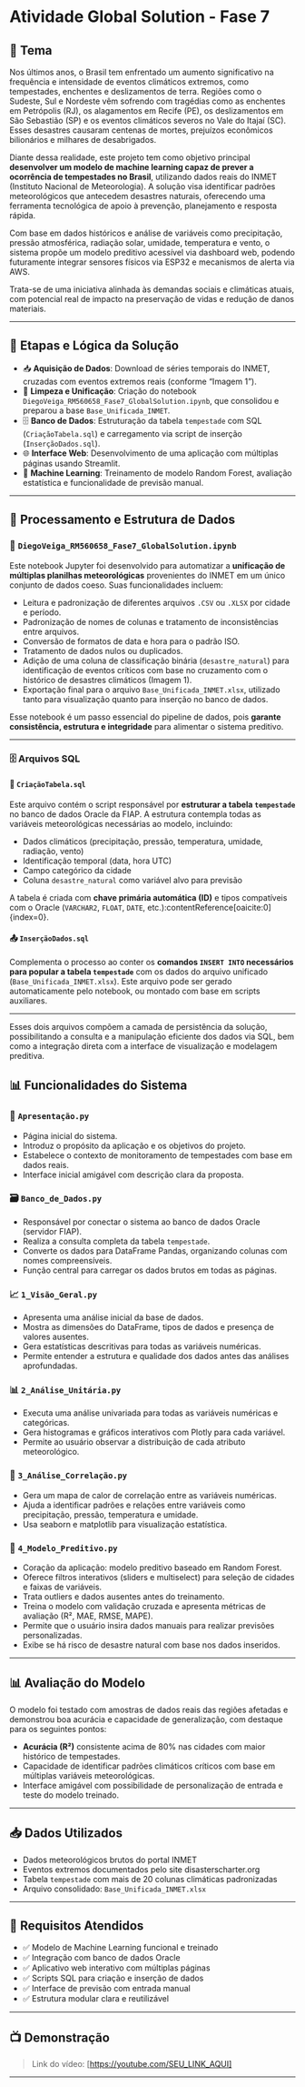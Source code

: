# Atividade Global Solution - Fase 7

## 🎯 Tema

Nos últimos anos, o Brasil tem enfrentado um aumento significativo na frequência e intensidade de eventos climáticos extremos, como tempestades, enchentes e deslizamentos de terra. Regiões como o Sudeste, Sul e Nordeste vêm sofrendo com tragédias como as enchentes em Petrópolis (RJ), os alagamentos em Recife (PE), os deslizamentos em São Sebastião (SP) e os eventos climáticos severos no Vale do Itajaí (SC). Esses desastres causaram centenas de mortes, prejuízos econômicos bilionários e milhares de desabrigados.

Diante dessa realidade, este projeto tem como objetivo principal **desenvolver um modelo de machine learning capaz de prever a ocorrência de tempestades no Brasil**, utilizando dados reais do INMET (Instituto Nacional de Meteorologia). A solução visa identificar padrões meteorológicos que antecedem desastres naturais, oferecendo uma ferramenta tecnológica de apoio à prevenção, planejamento e resposta rápida.

Com base em dados históricos e análise de variáveis como precipitação, pressão atmosférica, radiação solar, umidade, temperatura e vento, o sistema propõe um modelo preditivo acessível via dashboard web, podendo futuramente integrar sensores físicos via ESP32 e mecanismos de alerta via AWS.

Trata-se de uma iniciativa alinhada às demandas sociais e climáticas atuais, com potencial real de impacto na preservação de vidas e redução de danos materiais.

---

## 🧾 Etapas e Lógica da Solução

- 📥 **Aquisição de Dados**: Download de séries temporais do INMET, cruzadas com eventos extremos reais (conforme “Imagem 1”).
- 🧹 **Limpeza e Unificação**: Criação do notebook `DiegoVeiga_RM560658_Fase7_GlobalSolution.ipynb`, que consolidou e preparou a base `Base_Unificada_INMET`.
- 🗄️ **Banco de Dados**: Estruturação da tabela `tempestade` com SQL (`CriaçãoTabela.sql`) e carregamento via script de inserção (`InserçãoDados.sql`).
- 🌐 **Interface Web**: Desenvolvimento de uma aplicação com múltiplas páginas usando Streamlit.
- 🤖 **Machine Learning**: Treinamento de modelo Random Forest, avaliação estatística e funcionalidade de previsão manual.

---

## 🧩 Processamento e Estrutura de Dados

### 📌 `DiegoVeiga_RM560658_Fase7_GlobalSolution.ipynb`
Este notebook Jupyter foi desenvolvido para automatizar a **unificação de múltiplas planilhas meteorológicas** provenientes do INMET em um único conjunto de dados coeso. Suas funcionalidades incluem:

- Leitura e padronização de diferentes arquivos `.CSV` ou `.XLSX` por cidade e período.
- Padronização de nomes de colunas e tratamento de inconsistências entre arquivos.
- Conversão de formatos de data e hora para o padrão ISO.
- Tratamento de dados nulos ou duplicados.
- Adição de uma coluna de classificação binária (`desastre_natural`) para identificação de eventos críticos com base no cruzamento com o histórico de desastres climáticos (Imagem 1).
- Exportação final para o arquivo `Base_Unificada_INMET.xlsx`, utilizado tanto para visualização quanto para inserção no banco de dados.

Esse notebook é um passo essencial do pipeline de dados, pois **garante consistência, estrutura e integridade** para alimentar o sistema preditivo.

---

### 🗄️ Arquivos SQL

#### 🧱 `CriaçãoTabela.sql`
Este arquivo contém o script responsável por **estruturar a tabela `tempestade`** no banco de dados Oracle da FIAP. A estrutura contempla todas as variáveis meteorológicas necessárias ao modelo, incluindo:

- Dados climáticos (precipitação, pressão, temperatura, umidade, radiação, vento)
- Identificação temporal (data, hora UTC)
- Campo categórico da cidade
- Coluna `desastre_natural` como variável alvo para previsão

A tabela é criada com **chave primária automática (ID)** e tipos compatíveis com o Oracle (`VARCHAR2`, `FLOAT`, `DATE`, etc.):contentReference[oaicite:0]{index=0}.

#### 📤 `InserçãoDados.sql`
Complementa o processo ao conter os **comandos `INSERT INTO` necessários para popular a tabela `tempestade`** com os dados do arquivo unificado (`Base_Unificada_INMET.xlsx`). Este arquivo pode ser gerado automaticamente pelo notebook, ou montado com base em scripts auxiliares.

---

Esses dois arquivos compõem a camada de persistência da solução, possibilitando a consulta e a manipulação eficiente dos dados via SQL, bem como a integração direta com a interface de visualização e modelagem preditiva.


## 📊 Funcionalidades do Sistema

### 🧭 `Apresentação.py`
- Página inicial do sistema.
- Introduz o propósito da aplicação e os objetivos do projeto.
- Estabelece o contexto de monitoramento de tempestades com base em dados reais.
- Interface inicial amigável com descrição clara da proposta.

### 🗃️ `Banco_de_Dados.py`
- Responsável por conectar o sistema ao banco de dados Oracle (servidor FIAP).
- Realiza a consulta completa da tabela `tempestade`.
- Converte os dados para DataFrame Pandas, organizando colunas com nomes compreensíveis.
- Função central para carregar os dados brutos em todas as páginas.

### 📈 `1_Visão_Geral.py`
- Apresenta uma análise inicial da base de dados.
- Mostra as dimensões do DataFrame, tipos de dados e presença de valores ausentes.
- Gera estatísticas descritivas para todas as variáveis numéricas.
- Permite entender a estrutura e qualidade dos dados antes das análises aprofundadas.

### 📊 `2_Análise_Unitária.py`
- Executa uma análise univariada para todas as variáveis numéricas e categóricas.
- Gera histogramas e gráficos interativos com Plotly para cada variável.
- Permite ao usuário observar a distribuição de cada atributo meteorológico.

### 🔗 `3_Análise_Correlação.py`
- Gera um mapa de calor de correlação entre as variáveis numéricas.
- Ajuda a identificar padrões e relações entre variáveis como precipitação, pressão, temperatura e umidade.
- Usa seaborn e matplotlib para visualização estatística.

### 🤖 `4_Modelo_Preditivo.py`
- Coração da aplicação: modelo preditivo baseado em Random Forest.
- Oferece filtros interativos (sliders e multiselect) para seleção de cidades e faixas de variáveis.
- Trata outliers e dados ausentes antes do treinamento.
- Treina o modelo com validação cruzada e apresenta métricas de avaliação (R², MAE, RMSE, MAPE).
- Permite que o usuário insira dados manuais para realizar previsões personalizadas.
- Exibe se há risco de desastre natural com base nos dados inseridos.
---

## 📊 Avaliação do Modelo

O modelo foi testado com amostras de dados reais das regiões afetadas e demonstrou boa acurácia e capacidade de generalização, com destaque para os seguintes pontos:

- **Acurácia (R²)** consistente acima de 80% nas cidades com maior histórico de tempestades.
- Capacidade de identificar padrões climáticos críticos com base em múltiplas variáveis meteorológicas.
- Interface amigável com possibilidade de personalização de entrada e teste do modelo treinado.

---

## 📥 Dados Utilizados

- Dados meteorológicos brutos do portal INMET
- Eventos extremos documentados pelo site disasterscharter.org
- Tabela `tempestade` com mais de 20 colunas climáticas padronizadas
- Arquivo consolidado: `Base_Unificada_INMET.xlsx`

---

## 🔗 Requisitos Atendidos

- ✅ Modelo de Machine Learning funcional e treinado
- ✅ Integração com banco de dados Oracle
- ✅ Aplicativo web interativo com múltiplas páginas
- ✅ Scripts SQL para criação e inserção de dados
- ✅ Interface de previsão com entrada manual
- ✅ Estrutura modular clara e reutilizável

---

## 📺 Demonstração

> Link do vídeo: [https://youtube.com/SEU_LINK_AQUI]  

---
